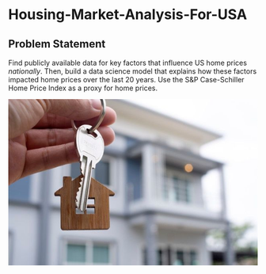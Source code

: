 # Housing-Market-Analysis-For-USA

## Problem Statement

Find publicly available data for key factors that influence US home prices *nationally*. Then, build a data science model that explains how these factors impacted home prices over the last 20 years. Use the S&P Case-Schiller Home Price Index as a proxy for home prices.

![House](House.jpg)
